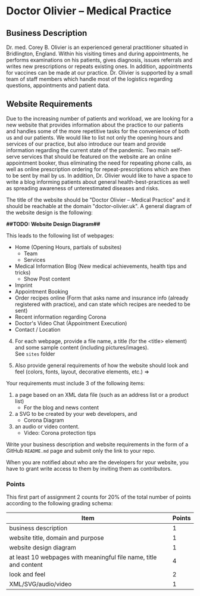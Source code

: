 # Doctor Olivier &ndash; Medical Practice

## Business Description

Dr. med. Corey B. Olivier is an experienced general practitioner situated in Bridlington, England. Within his visiting times and during appointments, he performs examinations on his patients, gives diagnosis, issues referrals and writes new prescriptions or repeats existing ones. In addition, appointments for vaccines can be made at our practice. Dr. Olivier is supported by a small team of staff members which handle most of the logistics regarding questions, appointments and patient data. 

## Website Requirements

Due to the increasing number of patients and workload, we are looking for a new website that provides information about the practice to our patients and handles some of the more repetitive tasks for the convenience of both us and our patients. We would like to list not only the opening hours and services of our practice, but also introduce our team and provide information regarding the current state of the pandemic. Two main self-serve services that should be featured on the website are an online appointment booker, thus eliminating the need for repeating phone calls, as well as online prescription ordering for repeat-prescriptions which are then to be sent by mail by us. In addition, Dr. Olivier would like to have a space to write a blog informing patients about general health-best-practices as well as spreading awareness of unterestimated diseases and risks.

The title of the website should be "Doctor Olivier &ndash; Medical Practice" and it should be reachable at the domain "doctor-olivier.uk". A general diagram of the website design is the following:

**##TODO: Website Design Diagram##**

This leads to the following list of webpages:  
- Home (Opening Hours, partials of subsites)
    - Team
    - Services
- Medical Information Blog (New medical achievements, health tips and tricks)
    - Show Post content
- Imprint
- Appointment Booking
- Order recipes online (Form that asks name and insurance info (already registered with practice), and can state which recipes are needed to be sent)
- Recent information regarding Corona
- Doctor's Video Chat (Appointment Execution)
- Contact / Location

4. For each webpage, provide a file name, a title (for the &lt;title&gt; element) and some sample content (including pictures/images).  
See `sites` folder

5. Also provide general requirements of how the website should look and feel (colors, fonts, layout, decorative elements, etc.)
=> 

Your requirements must include 3 of the following items:

1. a page based on an XML data file (such as an address list or a product list)
    * For the blog and news content
2. a SVG to be created by your web developers, and
    * Corona Diagram
3. an audio or video content.
    * Video: Corona protection tips

Write your business description and website requirements in the form of a GitHub `README.md` page and submit only the link to your repo.

When you are notified about who are the developers for your website, you have to grant write access to them by inviting them as contributors.

### Points

This first part of assignment 2 counts for 20% of the total number of points according to the following grading schema:

| Item     | Points   |
| -------- | -------- |
| business description                                               | 1   |
| website title, domain and purpose                                  | 1   |
| website design diagram                                             | 1   |
| at least 10 webpages with meaningful file name, title and content  | 4   |
| look and feel                                                      | 2   |
| XML/SVG/audio/video                                                | 1   |
